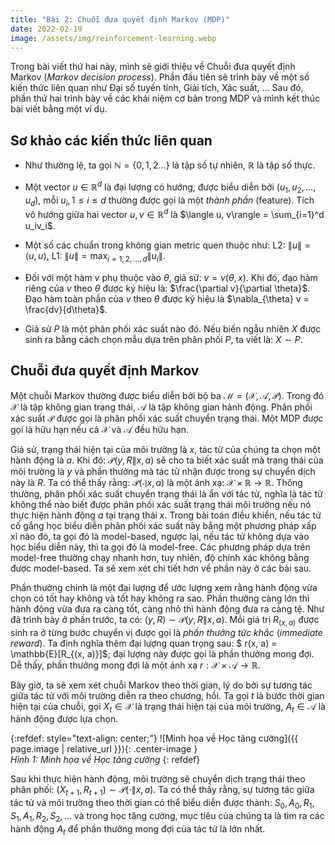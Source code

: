```yaml
---
title: "Bài 2: Chuỗi đưa quyết định Markov (MDP)"
date: 2022-02-19
image: /assets/img/reinforcement-learning.webp
---
```


Trong bài viết thứ hai này, mình sẽ giới thiệu về Chuỗi đưa quyết định Markov (*Markov decision process*). Phần đầu tiên sẽ trình bày về một số kiến thức liên quan như Đại số tuyến tính, Giải tích, Xác suất, ... Sau đó, phần thứ hai trình bày về các khái niệm cơ bản trong MDP và mình kết thúc bài viết bằng một ví dụ.

## Sơ khảo các kiến thức liên quan
- Như thường lệ, ta gọi $\mathbb{N}=\{0,1,2\dots\}$ là tập số tự nhiên, $\mathbb{R}$ là tập số thực. 

- Một vector $u\in\mathbb{R}^d$ là đại lượng có hướng, được biểu diễn bởi $(u_1, u_2, \dots, u_d)$, mỗi $u_i, 1\leq i\leq d$ thường được gọi là một *thành phần* (feature). Tích vô hướng giữa hai vector $u, v\in\mathbb{R}^d$ là $\langle u, v\rangle = \sum_{i=1}^d u_iv_i$.

- Một số các chuẩn trong không gian metric quen thuộc như: L2: $\| u\| = \langle u, u\rangle$, L1: $\| u\| = \max_{i=1,2,\dots, d}\|u_i\|$.

- Đối với một hàm $v$ phụ thuộc vào $\theta$, giả sử: $v = v(\theta, x)$. Khi đó, đạo hàm riêng của $v$ theo $\theta$ được ký hiệu là: $\frac{\partial v}{\partial \theta}$. Đạo hàm toàn phần của $v$ theo $\theta$ được ký hiệu là $\nabla_{\theta} v = \frac{dv}{d\theta}$. 

- Giả sử $P$ là một phân phối xác suất nào đó. Nếu biến ngẫu nhiên $X$ được sinh ra bằng cách chọn mẫu dựa trên phân phối $P$, ta viết là: $X{\sim}P$.

## Chuỗi đưa quyết định Markov
Một chuỗi Markov thường được biểu diễn bởi bộ ba $\mathcal{M} = (\mathcal{X}, \mathcal{A}, \mathcal{P})$. Trong đó $\mathcal{X}$ là tập không gian trạng thái, $\mathcal{A}$ là tập không gian hành động. Phân phối xác suất $\mathcal{P}$ được gọi là phân phối xác suất chuyển trạng thái. Một MDP được gọi là hữu hạn nếu cả $\mathcal{X}$ và $\mathcal{A}$ đều hữu hạn.

Giả sử, trạng thái hiện tại của môi trường là $x$, tác tử của chúng ta chọn một hành động là $a$. Khi đó: $\mathcal{P}(y, R \| x, a)$ sẽ cho ta biết xác suất mà trạng thái của môi trường là $y$ và phần thưởng mà tác tử nhận được trong sự chuyển dịch này là $R$. Ta có thể thấy rằng: $\mathcal{P}(\cdot \| x, a)$ là một ánh xạ: $\mathcal{X}\times\mathbb{R}\rightarrow\mathbb{R}$. Thông thường, phân phối xác suất chuyển trạng thái là ẩn với tác tử, nghĩa là tác tử không thể nào biết được phân phối xác suất trạng thái môi trường nếu nó thực hiện hành động $a$ tại trạng thái $x$. Trong bài toán điều khiển, nếu tác tử cố gắng học biểu diễn phân phối xác suất này bằng một phương pháp xấp xỉ nào đó, ta gọi đó là model-based, ngược lại, nếu tác tử không dựa vào học biểu diễn này, thì ta gọi đó là model-free. Các phương pháp dựa trên model-free thường chạy nhanh hơn, tuy nhiên, độ chính xác không bằng được model-based. Ta sẽ xem xét chi tiết hơn về phần này ở các bài sau.

Phần thưởng chính là một đại lượng để ước lượng xem rằng hành động vừa chọn có tốt hay không và tốt hay không ra sao. Phần thưởng càng lớn thì hành động vừa đưa ra càng tốt, càng nhỏ thì hành động đưa ra càng tệ. Như đã trình bày ở phần trước, ta có: $(y, R){\sim}\mathcal{P}(y, R \| x, a)$. Mỗi giá trị $R_{(x,a)}$ được sinh ra ở từng bước chuyển vị được gọi là *phần thưởng tức khắc* (*immediate reward*). Ta định nghĩa thêm đại lượng quan trọng sau: $ r(x, a) = \mathbb{E}\[R_{(x, a)}\]$; đại lượng này được gọi là phần thưởng mong đợi. Dễ thấy, phần thưởng mong đợi là một ánh xạ $r: \mathcal{X}\times\mathcal{A}\rightarrow\mathbb{R}$.

Bây giờ, ta sẽ xem xét chuỗi Markov theo thời gian, lý do bởi sự tương tác giữa tác tử với môi trường diễn ra theo chương, hồi. Ta gọi $t$ là bước thời gian hiện tại của chuỗi, gọi $X_t\in\mathcal{X}$ là trạng thái hiện tại của môi trường, $A_t\in\mathcal{A}$ là hành động được lựa chọn.

{:refdef: style="text-align: center;"}
  ![Minh họa về Học tăng cường]({{ page.image | relative_url }}){: .center-image }  
  *Hình 1: Minh họa về Học tăng cường* 
{: refdef}

Sau khi thực hiện hành động, môi trường sẽ chuyển dịch trạng thái theo phân phối: $(X_{t+1}, R_{t+1}) {\sim} \mathcal{P}(\cdot \| x, a)$. Ta có thể thấy rằng, sự tương tác giữa tác tử và môi trường theo thời gian có thể biểu diễn được thành: $S_0, A_0, R_1, S_1, A_1, R_2, S_2, \dots$ và trong học tăng cường, mục tiêu của chúng ta là tìm ra các hành động $A_t$ để phần thưởng mong đợi của tác tử là lớn nhất.

<script type="text/x-mathjax-config">
    MathJax.Hub.Config({
      tex2jax: {
        skipTags: ['script', 'noscript', 'style', 'textarea', 'pre'],
        inlineMath: [['$','$']]
      }
    });
  </script>
  <script src="https://cdn.mathjax.org/mathjax/latest/MathJax.js?config=TeX-AMS-MML_HTMLorMML" type="text/javascript"></script>

